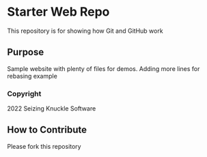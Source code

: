 # Starter Web Repo

This repository is for showing how Git and GitHub work

## Purpose

Sample website with plenty of files for demos. Adding more lines for rebasing example

### Copyright

2022 Seizing Knuckle Software

## How to Contribute

Please fork this repository